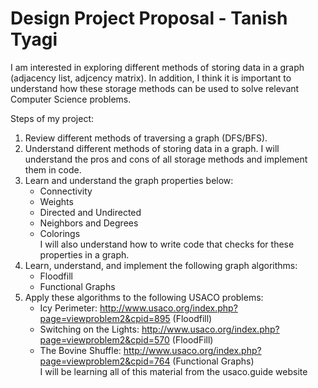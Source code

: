 # Design Project Proposal - Tanish Tyagi

I am interested in exploring different methods of storing data in a graph (adjacency list, adjcency matrix). In addition, I think it is important to understand how these storage methods can be used to solve relevant Computer Science problems.

Steps of my project:
1. Review different methods of traversing a graph (DFS/BFS).
2. Understand different methods of storing data in a graph. I will understand the pros and cons of all storage methods and implement them in code.
3. Learn and understand the graph properties below:
   - Connectivity
   - Weights
   - Directed and Undirected
   - Neighbors and Degrees
   - Colorings <br>
I will also understand how to write code that checks for these properties in a graph. 
4. Learn, understand, and implement the following graph algorithms:
   - Floodfill
   - Functional Graphs
5. Apply these algorithms to the following USACO problems:
    - Icy Perimeter: http://www.usaco.org/index.php?page=viewproblem2&cpid=895 (Floodfill)
    - Switching on the Lights: http://www.usaco.org/index.php?page=viewproblem2&cpid=570 (FloodFill)
    - The Bovine Shuffle: http://www.usaco.org/index.php?page=viewproblem2&cpid=764 (Functional Graphs)
<br> I will be learning all of this material from the usaco.guide website
